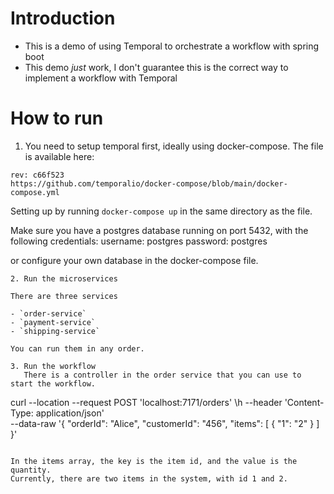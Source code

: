 # Introduction

* This is a demo of using Temporal to orchestrate a workflow with spring boot
* This demo *just* work, I don't guarantee this is the correct way to implement a workflow with Temporal

# How to run

1. You need to setup temporal first, ideally using docker-compose.
   The file is available here:

 ```
 rev: c66f523
https://github.com/temporalio/docker-compose/blob/main/docker-compose.yml
```

Setting up by running `docker-compose up` in the same directory as the file.

Make sure you have a postgres database running on port 5432, with the following credentials:
username: postgres
password: postgres

or configure your own database in the docker-compose file.

```
2. Run the microservices

There are three services

- `order-service`
- `payment-service`
- `shipping-service`

You can run them in any order.

3. Run the workflow
   There is a controller in the order service that you can use to start the workflow.

```

curl --location --request POST 'localhost:7171/orders' \h
--header 'Content-Type: application/json' \
--data-raw '{
"orderId": "Alice",
"customerId": "456",
"items": [
{
"1": "2"
}
]
}'

```

In the items array, the key is the item id, and the value is the quantity.
Currently, there are two items in the system, with id 1 and 2.